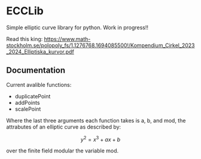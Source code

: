 # ECCLib
Simple elliptic curve library for python. Work in progress!!

Read this king: https://www.math-stockholm.se/polopoly_fs/1.1276768.1694085500!/Kompendium_Cirkel_2023_2024_Elliptiska_kurvor.pdf

## Documentation
Current avalible functions:
- duplicatePoint
- addPoints
- scalePoint

Where the last three arguments each function takes is a, b, and mod, the attrabutes of an elliptic curve as described by:

$$y^2 = x^3 + ax + b$$

over the finite field modular the variable mod.
